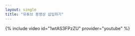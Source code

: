 ```yaml
---
layout: single
title: "유튜브 동영상 삽입하기" 
---
```

{% include video id="1wtAS3FPzZU" provider="youtube" %}
